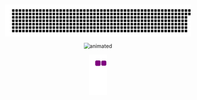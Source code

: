 <p align="center" margin="0">
  <img src="gitartwork.svg" alt="animated"/>
</p>

<p align="center">
  <img src="https://media.giphy.com/media/45sVOVmjAuG2eGu0gf/giphy-downsized-large.gif" alt="animated" width="1000px" height="350px"/>
</p>
<p align="center">
  <img src="https://github.com/SeiryuJP/SeiryuJP/blob/output/github-contribution-grid-snake.gif" alt="animated"/>
</p>
